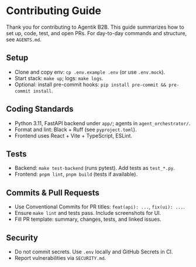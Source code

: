# Contributing Guide

Thank you for contributing to Agentik B2B. This guide summarizes how to set up, code, test, and open PRs. For day-to-day commands and structure, see `AGENTS.md`.

## Setup
- Clone and copy env: `cp .env.example .env` (or use `.env.mock`).
- Start stack: `make up`; logs: `make logs`.
- Optional: install pre-commit hooks: `pip install pre-commit && pre-commit install`.

## Coding Standards
- Python 3.11, FastAPI backend under `app/`; agents in `agent_orchestrator/`.
- Format and lint: Black + Ruff (see `pyproject.toml`).
- Frontend uses React + Vite + TypeScript, ESLint.

## Tests
- Backend: `make test-backend` (runs pytest). Add tests as `test_*.py`.
- Frontend: `pnpm lint`, `pnpm build` (tests if available).

## Commits & Pull Requests
- Use Conventional Commits for PR titles: `feat(api): ...`, `fix(ui): ...`.
- Ensure `make lint` and tests pass. Include screenshots for UI.
- Fill PR template: summary, changes, tests, and linked issues.

## Security
- Do not commit secrets. Use `.env` locally and GitHub Secrets in CI.
- Report vulnerabilities via `SECURITY.md`.

